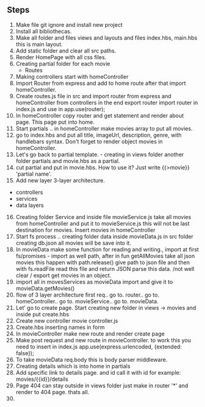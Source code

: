 ## Steps

1. Make file git ignore and install new project 
2. Install all bibliothecas.
3. Make all folder and files views and layouts and files index.hbs, main.hbs this is main layout. 
4. Add static folder and clear all src paths.
5. Render HomePage with all css files. 
6. Creating partial folder for each movie
    - Routes 
7. Making controllers start with homeController
8. Import Router from express and add to home route after that import homeController. 
9. Create routes.js file in src and import router from express and homeController from controllers in the end export router import router in index.js and use in app.use(router);
10. In homeController copy router and get statement and render about page. This page put into home. 
11. Start partials .. in homeController make movies array to put all movies. 
12. go to index.hbs and put all title, imageUrl, description, genre, with handlebars syntax. Don't forget to render object movies in homeController. 
13. Let's go back to partial template. - creating in views folder another folder partials and movie.hbs as a partial.
14. cut partial and put in movie.hbs. How to use it? Just write {{>movie}} 'partial name'. 
15. Add new layer 3-layer architecture. 
* controllers 
* services
* data layers
16. Creating folder Service and inside file movieService.js take all movies from homeController and put it to movieService.js this will not be last destination for movies. Insert movies in homeController
17. Start fs process .. creating folder data inside movieData.js in src folder creating db.json all movies will be save into it. 
18. In movieData make some function for reading and writing., import at first fs/promises - import as well path, after in fun getAllMovies take all json movies 
this happen with path.release() give path to json file and then with fs.readFile read this file and return JSON parse this data. /not well clear / export get movies in an object. 
19. import all in movesServices as movieData import and give it to movieData.getMovies()
20. flow of 3 layer architecture first req.. go to. router.. go to. homeController.. go to. movieService.. go to. movieData. 
21. Let' go to create page. Start creating new folder in views -> movies and inside put create.hbs 
22. Create new controller movie controller.js 
23. Create.hbs inserting names in form 
24. In movieController make new route and render create page
25. Make post request and new route in movieController. to work this you need to insert in index.js app.use(express.urlencoded, {extended: false});
26. To take movieData req.body this is body parser middleware.
27. Creating details which is into home in partials
28. Add specific link to details page. and id call it with id for example: movies/{{id}}/details
29. Page 404 can stay outside in views folder just make in router '*' and render to 404 page. thats all.
30.  


